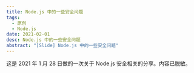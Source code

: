```yaml
---
title: Node.js 中的一些安全问题
tags:
  - 原创
  - Node.js
date: 2021-02-01
desc: Node.js 中的一些安全问题
abstract: "[Slide] Node.js 中的一些安全问题"
---
```


这是 2021 年 1 月 28 日做的一次关于 Node.js 安全相关的分享。内容已脱敏。

<embeding src="/ppt/node-security.html" />
